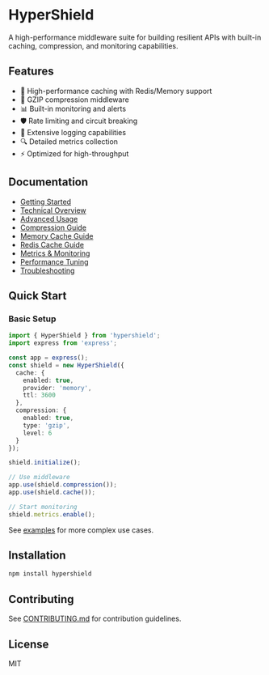 # HyperShield

A high-performance middleware suite for building resilient APIs with built-in caching, compression, and monitoring capabilities.

## Features

- 🚀 High-performance caching with Redis/Memory support
- 🔄 GZIP compression middleware
- 📊 Built-in monitoring and alerts
- 🛡️ Rate limiting and circuit breaking
- 📝 Extensive logging capabilities
- 🔍 Detailed metrics collection
- ⚡ Optimized for high-throughput

## Documentation

- [Getting Started](./docs/getting-started.md)
- [Technical Overview](./docs/technical-overview.md)
- [Advanced Usage](./docs/advanced-usage.md)
- [Compression Guide](./docs/compression.md)
- [Memory Cache Guide](./docs/memory-cache.md)
- [Redis Cache Guide](./docs/redis-cache.md)
- [Metrics & Monitoring](./docs/metrics.md)
- [Performance Tuning](./docs/performance-tuning.md)
- [Troubleshooting](./docs/troubleshooting.md)

## Quick Start

### Basic Setup

```typescript
import { HyperShield } from 'hypershield';
import express from 'express';

const app = express();
const shield = new HyperShield({
  cache: {
    enabled: true,
    provider: 'memory',
    ttl: 3600
  },
  compression: {
    enabled: true,
    type: 'gzip',
    level: 6
  }
});

shield.initialize();

// Use middleware
app.use(shield.compression());
app.use(shield.cache());

// Start monitoring
shield.metrics.enable();
```

See [examples](./examples/) for more complex use cases.

## Installation

```bash
npm install hypershield
```

## Contributing

See [CONTRIBUTING.md](./CONTRIBUTING.md) for contribution guidelines.

## License

MIT
